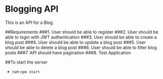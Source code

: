 # Blogging API
This is an API for a Blog

##Requirements
###1. User should be able to register
###2. User should be able to login with JWT authentication
###3. User should be able to create a blog post
###4. User should be able to update a blog post
###5. User should be able to delete a blog post
###6. User should be able to filter blog posts
###7. API should have pagination
###8. Test Application

##To start the server
- run `npm start`
